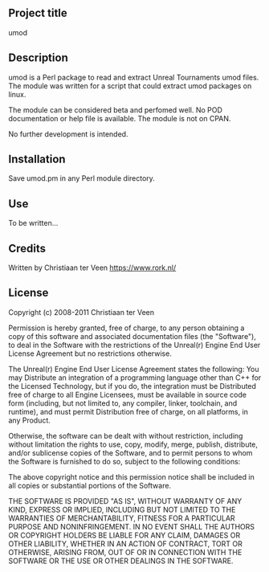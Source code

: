 ## Project title

umod

## Description

umod is a Perl package to read and extract Unreal Tournaments umod files. The module was written for a script that could extract umod packages on linux.

The module can be considered beta and perfomed well. No POD documentation or help file is available. The module is not on CPAN.

No further development is intended.

## Installation

Save umod.pm in any Perl module directory.

## Use

To be written...

## Credits

Written by Christiaan ter Veen <https://www.rork.nl/>

## License

Copyright (c) 2008-2011 Christiaan ter Veen

Permission is hereby granted, free of charge, to any person obtaining a copy of this software and associated documentation files (the "Software"), to deal in the Software with the restrictions of the Unreal(r) Engine End User License Agreement but no restrictions otherwise.

The Unreal(r) Engine End User License Agreement states the following: You may Distribute an integration of a programming language other than C++ for the Licensed Technology, but if you do, the integration must be Distributed free of charge to all Engine Licensees, must be available in source code form (including, but not limited to, any compiler, linker, toolchain, and runtime), and must permit Distribution free of charge, on all platforms, in any Product.

Otherwise, the software can be dealt with without restriction, including without limitation the rights to use, copy, modify, merge, publish, distribute, and/or sublicense copies of the Software, and to permit persons to whom the Software is furnished to do so, subject to the following conditions:

The above copyright notice and this permission notice shall be included in all copies or substantial portions of the Software.

THE SOFTWARE IS PROVIDED "AS IS", WITHOUT WARRANTY OF ANY KIND, EXPRESS OR IMPLIED, INCLUDING BUT NOT LIMITED TO THE WARRANTIES OF MERCHANTABILITY, FITNESS FOR A PARTICULAR PURPOSE AND NONINFRINGEMENT. IN NO EVENT SHALL THE AUTHORS OR COPYRIGHT HOLDERS BE LIABLE FOR ANY CLAIM, DAMAGES OR OTHER LIABILITY, WHETHER IN AN ACTION OF CONTRACT, TORT OR OTHERWISE, ARISING FROM, OUT OF OR IN CONNECTION WITH THE SOFTWARE OR THE USE OR OTHER DEALINGS IN THE SOFTWARE.
